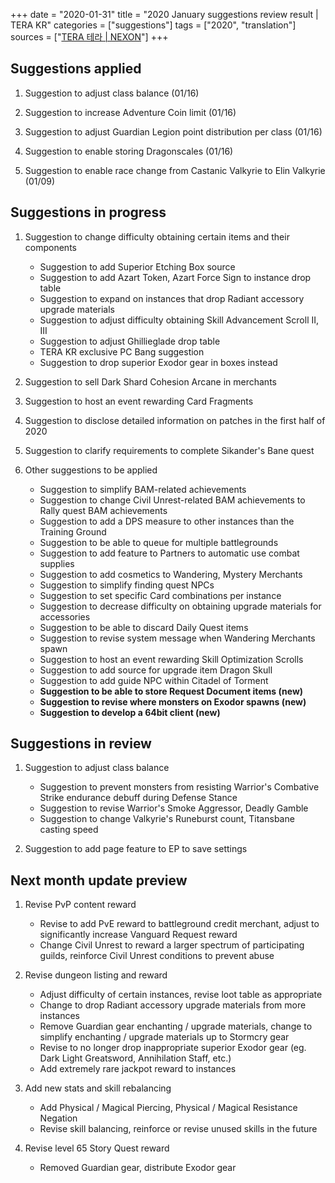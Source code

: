 +++
date = "2020-01-31"
title = "2020 January suggestions review result | TERA KR"
categories = ["suggestions"]
tags = ["2020", "translation"]
sources = ["[TERA 테라 | NEXON](http://tera.nexon.com/news/gmnote/View.aspx?n4PageNo=4&n4ArticleSN=459)"]
+++

## Suggestions applied

1. Suggestion to adjust class balance (01/16)

2. Suggestion to increase Adventure Coin limit (01/16)

3. Suggestion to adjust Guardian Legion point distribution per class (01/16)

4. Suggestion to enable storing Dragonscales (01/16)

5. Suggestion to enable race change from Castanic Valkyrie to Elin Valkyrie  (01/09)

## Suggestions in progress

1. Suggestion to change difficulty obtaining certain items and their components

    - Suggestion to add Superior Etching Box source
    - Suggestion to add Azart Token, Azart Force Sign to instance drop table
    - Suggestion to expand on instances that drop Radiant accessory upgrade materials
    - Suggestion to adjust difficulty obtaining Skill Advancement Scroll II, III
    - Suggestion to adjust Ghillieglade drop table
    - TERA KR exclusive PC Bang suggestion
    - Suggestion to drop superior Exodor gear in boxes instead

2. Suggestion to sell Dark Shard Cohesion Arcane in merchants

3. Suggestion to host an event rewarding Card Fragments

4. Suggestion to disclose detailed information on patches in the first half of 2020

5. Suggestion to clarify requirements to complete Sikander's Bane quest

6. Other suggestions to be applied

    - Suggestion to simplify BAM-related achievements
    - Suggestion to change Civil Unrest-related BAM achievements to Rally quest BAM achievements
    - Suggestion to add a DPS measure to other instances than the Training Ground
    - Suggestion to be able to queue for multiple battlegrounds
    - Suggestion to add feature to Partners to automatic use combat supplies
    - Suggestion to add cosmetics to Wandering, Mystery Merchants
    - Suggestion to simplify finding quest NPCs
    - Suggestion to set specific Card combinations per instance
    - Suggestion to decrease difficulty on obtaining upgrade materials for accessories
    - Suggestion to be able to discard Daily Quest items
    - Suggestion to revise system message when Wandering Merchants spawn
    - Suggestion to host an event rewarding Skill Optimization Scrolls
    - Suggestion to add source for upgrade item Dragon Skull
    - Suggestion to add guide NPC within Citadel of Torment
    - **Suggestion to be able to store Request Document items (new)**
    - **Suggestion to revise where monsters on Exodor spawns (new)**
    - **Suggestion to develop a 64bit client (new)**

## Suggestions in review

1. Suggestion to adjust class balance

    - Suggestion to prevent monsters from resisting Warrior's Combative Strike endurance debuff during Defense Stance
    - Suggestion to revise Warrior's Smoke Aggressor, Deadly Gamble
    - Suggestion to change Valkyrie's Runeburst count, Titansbane casting speed

2. Suggestion to add page feature to EP to save settings

## Next month update preview

1. Revise PvP content reward

    - Revise to add PvE reward to battleground credit merchant, adjust to significantly increase Vanguard Request reward
    - Change Civil Unrest to reward a larger spectrum of participating guilds, reinforce Civil Unrest conditions to prevent abuse

2. Revise dungeon listing and reward

    - Adjust difficulty of certain instances, revise loot table as appropriate
    - Change to drop Radiant accessory upgrade materials from more instances
    - Remove Guardian gear enchanting / upgrade materials, change to simplify enchanting / upgrade materials up to Stormcry gear
    - Revise to no longer drop inappropriate superior Exodor gear (eg. Dark Light Greatsword, Annihilation Staff, etc.)
    - Add extremely rare jackpot reward to instances

3. Add new stats and skill rebalancing

    - Add Physical / Magical Piercing, Physical / Magical Resistance Negation
    - Revise skill balancing, reinforce or revise unused skills in the future

4. Revise level 65 Story Quest reward

    - Removed Guardian gear, distribute Exodor gear
